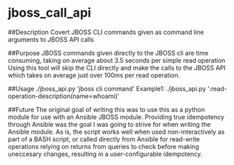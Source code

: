 # jboss_call_api

##Description
Covert JBOSS CLI commands given as command line arguments to JBOSS API calls

##Purpose
JBOSS commands given directly to the JBOSS cli are time consuming, taking on average about 3.5 seconds per simple read operation
Using this tool will skip the CLI directly and make the calls to the JBOSS API which takes on average just over 100ms per read operation.

##Usage
./jboss_api.py 'jboss cli command'
Example1: ./jboss_api.py ':read-operation-description(name=whoami)'

##Future
The original goal of writing this was to use this as a python module for use with an Ansible JBOSS module. Providing true idempotency through Ansible was the goal I was going to strive for when writing the Ansible module. As is, the script works well when used non-interactively as part of a BASH script, or called directly from Ansible for read-write operations relying on returns from queries to check before making uneccesary changes, resulting in a user-configurable idempotency. 
